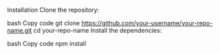 Installation
Clone the repository:

bash
Copy code
git clone https://github.com/your-username/your-repo-name.git
cd your-repo-name
Install the dependencies:

bash
Copy code
npm install
